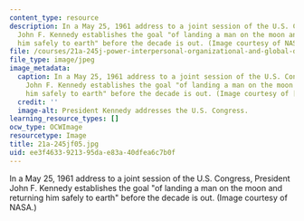 ```yaml
---
content_type: resource
description: In a May 25, 1961 address to a joint session of the U.S. Congress, President
  John F. Kennedy establishes the goal "of landing a man on the moon and returning
  him safely to earth" before the decade is out. (Image courtesy of NASA.)
file: /courses/21a-245j-power-interpersonal-organizational-and-global-dimensions-fall-2005/ee3f4633921395dae83a40dfea6c7b0f_21a-245jf05.jpg
file_type: image/jpeg
image_metadata:
  caption: In a May 25, 1961 address to a joint session of the U.S. Congress, President
    John F. Kennedy establishes the goal "of landing a man on the moon and returning
    him safely to earth" before the decade is out. (Image courtesy of [NASA](http://www.nasa.gov/).)
  credit: ''
  image-alt: President Kennedy addresses the U.S. Congress.
learning_resource_types: []
ocw_type: OCWImage
resourcetype: Image
title: 21a-245jf05.jpg
uid: ee3f4633-9213-95da-e83a-40dfea6c7b0f
---
```

In a May 25, 1961 address to a joint session of the U.S. Congress, President John F. Kennedy establishes the goal "of landing a man on the moon and returning him safely to earth" before the decade is out. (Image courtesy of NASA.)

